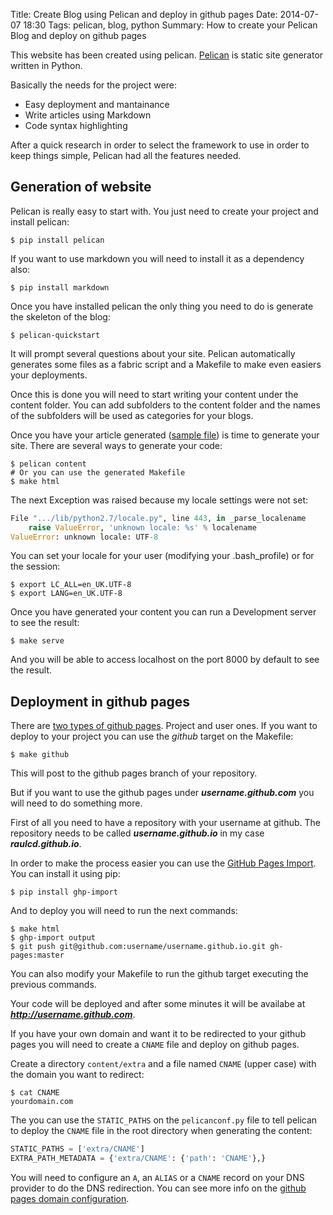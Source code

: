 Title: Create Blog using Pelican and deploy in github pages
Date: 2014-07-07 18:30
Tags: pelican, blog, python
Summary: How to create your Pelican Blog and deploy on github pages

This website has been created using pelican. 
[Pelican](http://pelican.readthedocs.org/) is static site 
generator written in Python.

Basically the needs for the project were:

* Easy deployment and mantainance
* Write articles using Markdown
* Code syntax highlighting

After a quick research in order to select the framework 
to use in order to keep things simple, Pelican had all the features needed.

## Generation of website 

Pelican is really easy to start with. You just need to create your project and 
install pelican:

```console  
$ pip install pelican
```

If you want to use markdown you will need to install it as a dependency also:

```console
$ pip install markdown
```

Once you have installed pelican the only thing you need to do is generate the 
skeleton of the blog:

```console 
$ pelican-quickstart
```

It will prompt several questions about your site. Pelican automatically 
generates some files as a fabric script and a Makefile to make even easiers 
your deployments.

Once this is done you will need to start writing your content under the 
content folder. You can add subfolders to the content folder and the names 
of the subfolders will be used as categories for your blogs.

Once you have your article generated ([sample file](https://github.com/raulcd/fonti/blob/master/content/articles/generate_pelican_blog.md)) is time to generate 
your site. There are several ways to generate your code:

```console 
$ pelican content
# Or you can use the generated Makefile
$ make html
```

The next Exception was raised because my locale settings were 
not set:

```python
File ".../lib/python2.7/locale.py", line 443, in _parse_localename
    raise ValueError, 'unknown locale: %s' % localename
ValueError: unknown locale: UTF-8
```

You can set your locale for your user (modifying your .bash_profile) or 
for the session:

```console 
$ export LC_ALL=en_UK.UTF-8
$ export LANG=en_UK.UTF-8
```

Once you have generated your content you can run a Development server 
to see the result:

```console
$ make serve
```

And you will be able to access localhost on the port 8000 by default 
to see the result.

## Deployment in github pages

There are 
[two types of github pages](https://help.github.com/articles/user-organization-and-project-pages). 
Project and user ones. If you want 
to deploy to your project you can use the *github* target on the Makefile:

```console
$ make github
```

This will post to the github pages branch of your repository.

But if you want to use the github pages under ***username.github.com*** you 
will need to do something more.

First of all you need to have a repository with your username at github. The 
repository needs to be called ***username.github.io*** in my case 
***raulcd.github.io***.

In order to make the process easier you can use the 
[GitHub Pages Import](https://github.com/davisp/ghp-import). You can install 
it using pip:

```console
$ pip install ghp-import
```

And to deploy you will need to run the next commands:

```console
$ make html
$ ghp-import output
$ git push git@github.com:username/username.github.io.git gh-pages:master
```

You can also modify your Makefile to run the github target executing the 
previous commands.

Your code will be deployed and after some minutes it will be availabe at 
***http://username.github.com***.

If you have your own domain and want it to be redirected to your github pages 
you will need to create a `CNAME` file and deploy on github pages.

Create a directory `content/extra` and a file named `CNAME` (upper case) with 
the domain you want to redirect:

```console
$ cat CNAME
yourdomain.com
```

The you can use the `STATIC_PATHS` on the `pelicanconf.py` file to tell pelican 
to deploy the `CNAME` file in the root directory when generating the content:

```python
STATIC_PATHS = ['extra/CNAME']
EXTRA_PATH_METADATA = {'extra/CNAME': {'path': 'CNAME'},}
```

You will need to configure an `A`, an `ALIAS` or a `CNAME` record on your DNS 
provider to do the DNS redirection. You can see more info on the 
[github pages domain configuration](https://help.github.com/articles/adding-a-cname-file-to-your-repository).
